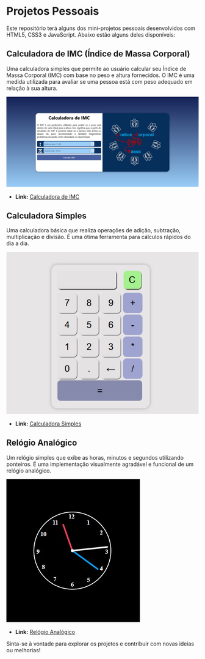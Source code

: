 # Projetos Pessoais

Este repositório terá alguns dos mini-projetos pessoais desenvolvidos com HTML5, CSS3 e JavaScript. Abaixo estão alguns deles disponíveis:

## Calculadora de IMC (Índice de Massa Corporal)

Uma calculadora simples que permite ao usuário calcular seu Índice de Massa Corporal (IMC) com base no peso e altura fornecidos. O IMC é uma medida utilizada para avaliar se uma pessoa está com peso adequado em relação à sua altura.

![Calculadora de IMC](calculadora-de-imc/imagens/imc-1.jpg)

- **Link:** [Calculadora de IMC](https://eduardohro.github.io/projetos-pessoais/calculadora-de-imc/)

## Calculadora Simples

Uma calculadora básica que realiza operações de adição, subtração, multiplicação e divisão. É uma ótima ferramenta para cálculos rápidos do dia a dia.

![Calculadora Simples](calculadora/imagens/calculadora.jpg)

- **Link:** [Calculadora Simples](https://eduardohro.github.io/projetos-pessoais/Calculadora/)

## Relógio Analógico

Um relógio simples que exibe as horas, minutos e segundos utilizando ponteiros. É uma implementação visualmente agradável e funcional de um relógio analógico.

![Relógio Analógico](relogio/imagens/relogio-1.jpg)

- **Link:** [Relógio Analógico](https://eduardohro.github.io/projetos-pessoais/relogio/)

Sinta-se à vontade para explorar os projetos e contribuir com novas ideias ou melhorias!
